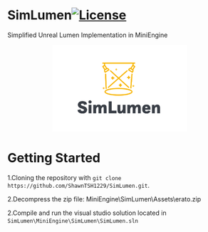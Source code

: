 # SimLumen[![License](https://img.shields.io/github/license/ShawnTSH1229/SimLumen.svg)](https://github.com/ShawnTSH1229/SimLumen/blob/master/LICENSE)
Simplified Unreal Lumen Implementation in MiniEngine

<p align="center">
    <img src="/Resources/logo.png" width="60%" height="60%">
</p>

# Getting Started

1.Cloning the repository with `git clone https://github.com/ShawnTSH1229/SimLumen.git`.

2.Decompress the zip file: MiniEngine\SimLumen\Assets\erato.zip

2.Compile and run the visual studio solution located in `SimLumen\MiniEngine\SimLumen\SimLumen.sln`

# 